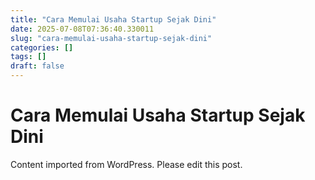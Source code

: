 ```yaml
---
title: "Cara Memulai Usaha Startup Sejak Dini"
date: 2025-07-08T07:36:40.330011
slug: "cara-memulai-usaha-startup-sejak-dini"
categories: []
tags: []
draft: false
---
```


# Cara Memulai Usaha Startup Sejak Dini

Content imported from WordPress. Please edit this post.
